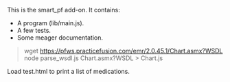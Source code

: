 This is the smart_pf add-on.  It contains:

* A program (lib/main.js).
* A few tests.
* Some meager documentation.

> wget https://pfws.practicefusion.com/emr/2.0.45.1/Chart.asmx?WSDL
> node parse_wsdl.js Chart.asmx\?WSDL  > Chart.js 

Load test.html to print a list of medications.